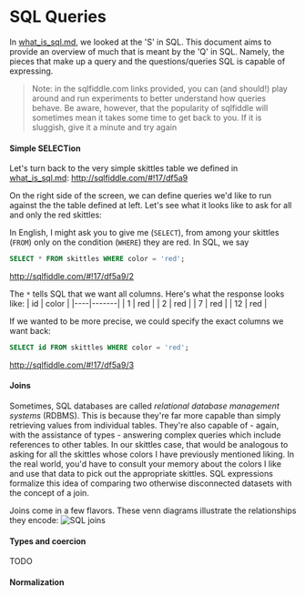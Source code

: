 # SQL Queries

In [what_is_sql.md](./what_is_sql.md), we looked at the 'S' in SQL. This document
aims to provide an overview of much that is meant by the 'Q' in SQL. Namely, the
pieces that make up a query and the questions/queries SQL is capable of expressing.

> Note: in the sqlfiddle.com links provided, you can (and should!) play around and
> run experiments to better understand how queries behave. Be aware, however, that
> the popularity of sqlfiddle will sometimes mean it takes some time to get back to
> you. If it is sluggish, give it a minute and try again

#### Simple SELECTion

Let's turn back to the very simple skittles table we defined in
[what_is_sql.md](./what_is_sql.md): http://sqlfiddle.com/#!17/df5a9

On the right side of the screen, we can define queries we'd like to run against
the the table defined at left. Let's see what it looks like to ask for all and only
the red skittles:

In English, I might ask you to give me (`SELECT`), from among your skittles (`FROM`) only
on the condition (`WHERE`) they are red. In SQL, we say
```SQL
SELECT * FROM skittles WHERE color = 'red';
```
http://sqlfiddle.com/#!17/df5a9/2

The `*` tells SQL that we want all columns. Here's what the response looks like:
| id | color |
|----|-------|
| 1  | red   |
| 2  | red   |
| 7  | red   |
| 12 | red   |

If we wanted to be more precise, we could specify the exact columns we want back:
```SQL
SELECT id FROM skittles WHERE color = 'red';
```
http://sqlfiddle.com/#!17/df5a9/3


#### Joins

Sometimes, SQL databases are called *relational database management systems* (RDBMS). This
is because they're far more capable than simply retrieving values from individual tables.
They're also capable of - again, with the assistance of types - answering complex queries
which include references to other tables. In our skittles case, that would be analogous to
asking for all the skittles whose colors I have previously mentioned liking. In
the real world, you'd have to consult your memory about the colors I like and use that data
to pick out the appropriate skittles. SQL expressions formalize this idea of comparing two
otherwise disconnected datasets with the concept of a join.

Joins come in a few flavors. These venn diagrams illustrate the relationships they encode:
![SQL joins](https://lukaseder.files.wordpress.com/2015/10/venn.png "SQL Joins as Venn Diagrams")




#### Types and coercion

TODO

#### Normalization


